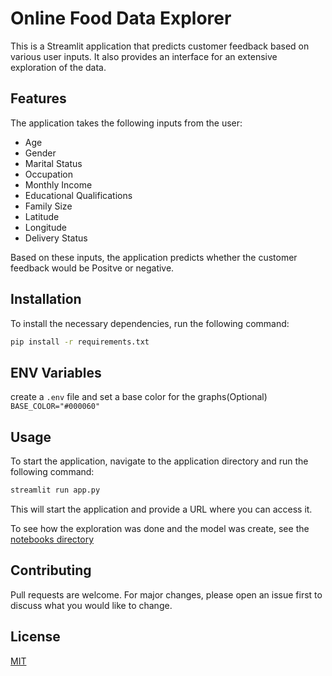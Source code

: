 # Online Food Data Explorer

This is a Streamlit application that predicts customer feedback  based on various user inputs. It also provides an interface for an extensive exploration of the data.

## Features

The application takes the following inputs from the user:

- Age
- Gender
- Marital Status
- Occupation
- Monthly Income
- Educational Qualifications
- Family Size
- Latitude
- Longitude
- Delivery Status

Based on these inputs, the application predicts whether the customer feedback would be Positve or negative.

## Installation

To install the necessary dependencies, run the following command:

```bash
pip install -r requirements.txt
```

## ENV Variables
create a `.env` file and set a base color for the graphs(Optional)
`BASE_COLOR="#000060"`

## Usage

To start the application, navigate to the application directory and run the following command:

```bash
streamlit run app.py
```

This will start the application and provide a URL where you can access it.

To see how the exploration was done and the model was create, see the [notebooks directory](notebooks)

## Contributing

Pull requests are welcome. For major changes, please open an issue first to discuss what you would like to change.

## License

[MIT](https://choosealicense.com/licenses/mit/)
